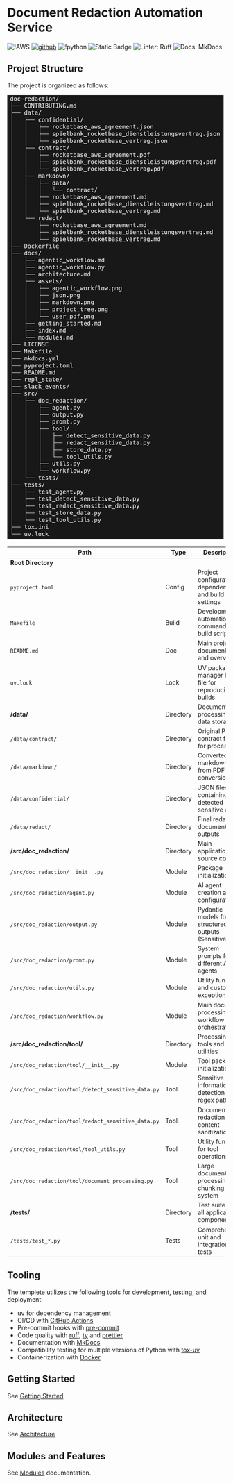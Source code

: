 # Document Redaction Automation Service

![!AWS](https://img.shields.io/badge/Amazon_AWS-FF9900?style=for-the-badge&logo=amazonaws&logoColor=white)
[![github](https://img.shields.io/badge/GitHub-deadhand777-4078c0?style=for-the-badge&logo=github)](https://github.com/deadand777)
![!python](https://img.shields.io/badge/python-programming_language-blue?style=for-the-badge&logo=python&logoColor=white)
![Static Badge](https://img.shields.io/badge/python-3.10_3.11_3.12_3.13-blue?style=for-the-badge&logoColor=blue&labelColor=grey)
![Linter: Ruff](https://img.shields.io/badge/Linter-Ruff-brightgreen?style=for-the-badge&logoColor=blue&labelColor=grey)
![Docs: MkDocs](https://img.shields.io/badge/MkDocs-526CFE?style=for-the-badge&logo=MaterialForMkDocs&logoColor=white)


## Project Structure

The project is organized as follows:

![Agentic Workflow](assets/project_tree.png)

| Path | Type | Description |
|------|------|-------------|
| **Root Directory** | | |
| `pyproject.toml` | Config | Project configuration, dependencies, and build settings |
| `Makefile` | Build | Development automation commands and build scripts |
| `README.md` | Doc | Main project documentation and overview |
| `uv.lock` | Lock | UV package manager lock file for reproducible builds |
| **/data/** | Directory | Document processing data storage |
| `/data/contract/` | Directory | Original PDF contract files for processing |
| `/data/markdown/` | Directory | Converted markdown files from PDF conversion |
| `/data/confidential/` | Directory | JSON files containing detected sensitive data |
| `/data/redact/` | Directory | Final redacted document outputs |
| **/src/doc_redaction/** | Directory | Main application source code |
| `/src/doc_redaction/__init__.py` | Module | Package initialization file |
| `/src/doc_redaction/agent.py` | Module | AI agent creation and configuration |
| `/src/doc_redaction/output.py` | Module | Pydantic models for structured outputs (SensitiveData) |
| `/src/doc_redaction/promt.py` | Module | System prompts for different AI agents |
| `/src/doc_redaction/utils.py` | Module | Utility functions and custom exceptions |
| `/src/doc_redaction/workflow.py` | Module | Main document processing workflow orchestration |
| **/src/doc_redaction/tool/** | Directory | Processing tools and utilities |
| `/src/doc_redaction/tool/__init__.py` | Module | Tool package initialization |
| `/src/doc_redaction/tool/detect_sensitive_data.py` | Tool | Sensitive information detection using regex patterns |
| `/src/doc_redaction/tool/redact_sensitive_data.py` | Tool | Document redaction and content sanitization |
| `/src/doc_redaction/tool/tool_utils.py` | Tool | Utility functions for tool operations |
| `/src/doc_redaction/tool/document_processing.py` | Tool | Large document processing and chunking system |
| **/tests/** | Directory | Test suite for all application components |
| `/tests/test_*.py` | Tests | Comprehensive unit and integration tests |


## Tooling

The templete utilizes the following tools for development, testing, and deployment:

- [uv](https://docs.astral.sh/uv/) for dependency management
- CI/CD with [GitHub Actions](https://github.com/features/actions)
- Pre-commit hooks with [pre-commit](https://pre-commit.com/)
- Code quality with [ruff](https://github.com/charliermarsh/ruff), [ty](https://docs.astral.sh/ty/) and [prettier](https://prettier.io/)
- Documentation with [MkDocs](https://www.mkdocs.org/)
- Compatibility testing for multiple versions of Python with [tox-uv](https://github.com/tox-dev/tox-uv)
- Containerization with [Docker](https://www.docker.com/)


## Getting Started

See [Getting Started](https://deadhand777.github.io/doc-redaction/getting-started/)

## Architecture

See [Architecture](https://deadhand777.github.io/doc-redaction/architecture/)

## Modules and Features

See [Modules](https://deadhand777.github.io/doc-redaction/modules/) documentation.
